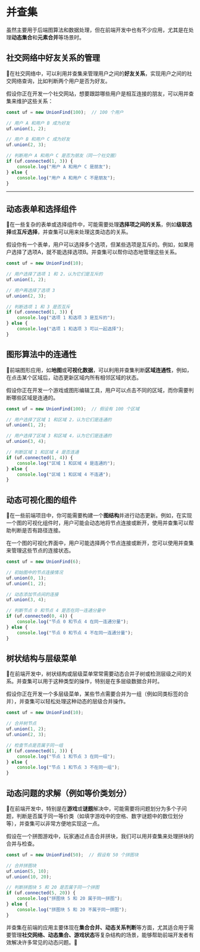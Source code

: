 # 并查集
虽然主要用于后端图算法和数据处理，但在前端开发中也有不少应用，尤其是在处理**动态集合**和**元素合并**等场景时。

## **社交网络中好友关系的管理**
🔶在社交网络中，可以利用并查集来管理用户之间的**好友关系**，实现用户之间的社交网络查询，比如判断两个用户是否为好友。

假设你正在开发一个社交网站，想要跟踪哪些用户是相互连接的朋友，可以用并查集来维护这些关系：

```ts
const uf = new UnionFind(100);  // 100 个用户

// 用户 A 和用户 B 成为好友
uf.union(1, 2);

// 用户 B 和用户 C 成为好友
uf.union(2, 3);

// 判断用户 A 和用户 C 是否为朋友（同一个社交圈）
if (uf.connected(1, 3)) {
    console.log("用户 A 和用户 C 是朋友");
} else {
    console.log("用户 A 和用户 C 不是朋友");
}
```

---

## **动态表单和选择组件**
🔶在一些复杂的表单或选择组件中，可能需要处理**选择项之间的关系**，例如**级联选择**或**互斥选择**，并查集可以用来处理这类动态的关系。

假设你有一个表单，用户可以选择多个选项，但某些选项是互斥的。例如，如果用户选择了选项A，就不能选择选项B。并查集可以帮你动态地管理这些关系。

```ts
const uf = new UnionFind(10);

// 用户选择了选项 1 和 2，认为它们是互斥的
uf.union(1, 2);

// 用户再选择了选项 3
uf.union(2, 3);

// 判断选项 1 和 3 是否互斥
if (uf.connected(1, 3)) {
    console.log("选项 1 和选项 3 是互斥的");
} else {
    console.log("选项 1 和选项 3 可以一起选择");
}
```


## **图形算法中的连通性**
🔶前端图形应用，如**地图**或**可视化数据**，可以利用并查集判断**区域连通性**，例如，在点击某个区域后，动态更新区域内所有相邻区域的状态。

假设你正在开发一个游戏或图形编辑工具，用户可以点击不同的区域，而你需要判断哪些区域是连通的。

```ts
const uf = new UnionFind(100);  // 假设有 100 个区域

// 用户选择了区域 1 和区域 2，认为它们是连通的
uf.union(1, 2);

// 用户选择了区域 3 和区域 4，认为它们是连通的
uf.union(3, 4);

// 判断区域 1 和区域 4 是否连通
if (uf.connected(1, 4)) {
    console.log("区域 1 和区域 4 是连通的");
} else {
    console.log("区域 1 和区域 4 不连通");
}
```

## **动态可视化图的组件**
🔶在一些前端项目中，你可能需要构建一个**图结构**并进行动态更新。例如，在实现一个图的可视化组件时，用户可能会动态地将节点连接或断开，使用并查集可以帮助判断是否有路径连接。

在一个图的可视化界面中，用户可能选择两个节点连接或断开，您可以使用并查集来管理这些节点的连接状态。

```ts
const uf = new UnionFind(6);

// 初始图中的节点连接情况
uf.union(0, 1);
uf.union(1, 2);

// 动态添加节点间的连接
uf.union(3, 4);

// 判断节点 0 和节点 4 是否在同一连通分量中
if (uf.connected(0, 4)) {
    console.log("节点 0 和节点 4 在同一连通分量");
} else {
    console.log("节点 0 和节点 4 不在同一连通分量");
}
```


## **树状结构与层级菜单**
🔶在前端开发中，树状结构或层级菜单常常需要动态合并子树或检测层级之间的关系。并查集可以用于这种类型的操作，特别是在多层级数据合并时。

假设你正在开发一个多层级菜单，某些节点需要合并为一组（例如同类标签的合并），并查集可以轻松处理这种动态的层级合并操作。

```ts
const uf = new UnionFind(10);

// 合并树节点
uf.union(1, 2);
uf.union(2, 3);

// 检查节点是否属于同一组
if (uf.connected(1, 3)) {
    console.log("节点 1 和节点 3 在同一组");
} else {
    console.log("节点 1 和节点 3 不在同一组");
}
```

## **动态问题的求解（例如等价类划分）**
🔶在前端开发中，特别是在**游戏**或**谜题**解决中，可能需要将问题划分为多个子问题，判断是否属于同一等价类（如填字游戏中的空格、数字谜题中的数位划分等），并查集可以非常方便地实现这一点。

假设在一个拼图游戏中，玩家通过点击合并拼块，我们可以用并查集来处理拼块的合并与检查。

```ts
const uf = new UnionFind(50);  // 假设有 50 个拼图块

// 合并拼图块
uf.union(5, 10);
uf.union(10, 20);

// 判断拼图块 5 和 20 是否属于同一个拼图
if (uf.connected(5, 20)) {
    console.log("拼图块 5 和 20 属于同一拼图");
} else {
    console.log("拼图块 5 和 20 不属于同一拼图");
}
```

并查集在前端的应用主要体现在**集合合并、动态关系判断**等方面，尤其适合用于需要管理**社交网络、动态集合、游戏状态**等复杂结构的场景，能够帮助前端开发者有效解决许多常见的动态问题。🚀